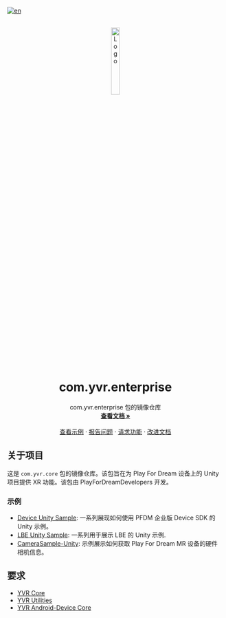 [![en](https://img.shields.io/badge/lang-en-red.svg)](./README.md)

<br />
<div align="center">
    <a href="https://github.com/PlayForDreamDevelopers/com.yvr.core-mirror">
        <img src="https://www.pfdm.cn/en/static/img/logo.2b1b07e.png" alt="Logo" width="20%">
    </a>
    <h1 align="center"> com.yvr.enterprise </h1>
    <p align="center">
        com.yvr.enterprise 包的镜像仓库
        <br />
        <a href="https://github.com/PlayForDreamDevelopers/com.yvr.enterprise-mirror"><strong>查看文档 »</strong></a>
        <br />
        <br />
        <a href="#samples">查看示例</a>
        &middot;
        <a href="https://github.com/PlayForDreamDevelopers/com.yvr.enterprise-mirror/issues/new?template=bug_report.yml">报告问题</a>
        &middot;
        <a href="https://github.com/PlayForDreamDevelopers/com.yvr.enterprise-mirror/issues/new?template=feature_request.yml">请求功能</a>
        &middot;
        <a href="https://github.com/PlayForDreamDevelopers/com.yvr.enterprise-mirror/issues/new?template=documentation_update.yml">改进文档</a>
    </p>
</div>

## 关于项目

这是 `com.yvr.core` 包的镜像仓库。该包旨在为 Play For Dream 设备上的 Unity 项目提供 XR 功能。该包由 PlayForDreamDevelopers 开发。

### 示例

- [Device Unity Sample](https://github.com/PlayForDreamDevelopers/DeviceSample-Unity):
  一系列展现如何使用 PFDM 企业版 Device SDK 的 Unity 示例。
- [LBE Unity Sample](https://github.com/PlayForDreamDevelopers/LBESample-Unity):
  一系列用于展示 LBE 的 Unity 示例.
- [CameraSample-Unity](https://github.com/PlayForDreamDevelopers/CameraSample-Unity): 
  示例展示如何获取 Play For Dream MR 设备的硬件相机信息。


## 要求

-   [YVR Core](https://github.com/PlayForDreamDevelopers/com.yvr.core-mirror)
-   [YVR Utilities](https://github.com/PlayForDreamDevelopers/com.yvr.Utilities-mirror)
-   [YVR Android-Device Core](https://github.com/PlayForDreamDevelopers/com.yvr.android-device.core-mirror)